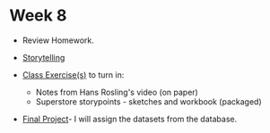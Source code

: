 
# Week 8

* Review Homework.

* [Storytelling](Storytelling.md)

* [Class Exercise(s)](Class.md) to turn in:
    - Notes from Hans Rosling's video (on paper)
    - Superstore storypoints - sketches and workbook (packaged)

* [Final Project](FinalProject.md)- I will assign the datasets from the database.
